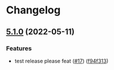 # Changelog

## [5.1.0](https://github.com/BeksOmega/blockly-samples/compare/plugin-workspace-search-v5.0.13...plugin-workspace-search-v5.1.0) (2022-05-11)


### Features

* test release please feat ([#17](https://github.com/BeksOmega/blockly-samples/issues/17)) ([f94f313](https://github.com/BeksOmega/blockly-samples/commit/f94f31384f1f0c11c30abb65c66afcaa545400f3))
